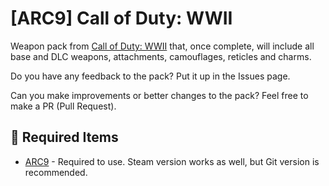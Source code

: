 # [ARC9] Call of Duty: WWII
Weapon pack from [Call of Duty: WWII](https://store.steampowered.com/app/476600/Call_of_Duty_WWII/) that, once complete, will include all base and DLC weapons, attachments, camouflages, reticles and charms.

Do you have any feedback to the pack? Put it up in the Issues page.

Can you make improvements or better changes to the pack? Feel free to make a PR (Pull Request).

## 🔽 Required Items

 - [ARC9](https://github.com/HaodongMo/ARC-9) - Required to use. Steam version works as well, but Git version is recommended.
